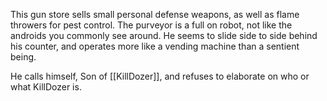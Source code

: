 This gun store sells small personal defense weapons, as well as flame throwers for pest control. The purveyor is a full on robot, not like the androids you commonly see around. He seems to slide side to side behind his counter, and operates more like a vending machine than a sentient being.

He calls himself, Son of [[KillDozer]], and refuses to elaborate on who or what KillDozer is.